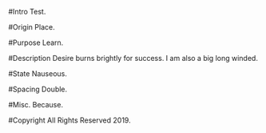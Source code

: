 #Intro
Test.

#Origin
Place.

#Purpose
Learn.

#Description
Desire burns brightly for success.
I am also a big long winded.

#State
Nauseous.

#Spacing
Double.

#Misc.
Because.

#Copyright
All Rights Reserved 2019.
